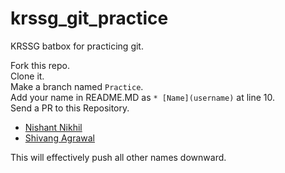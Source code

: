 # krssg_git_practice
KRSSG batbox for practicing git.

Fork this repo.<br/>
Clone it.<br/>
Make a branch named `Practice`.<br/>
Add your name in README.MD as `* [Name](username)` at line 10.<br/>
Send a PR to this Repository.

* [Nishant Nikhil](nishnik)
* [Shivang Agrawal](shivang)

This will effectively push all other names downward.
